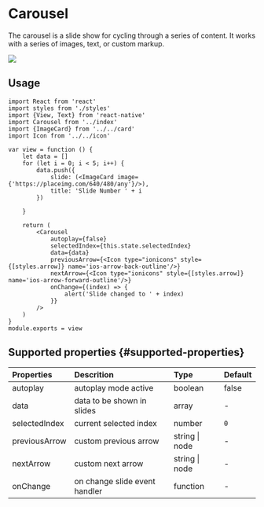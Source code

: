 # Carousel

The carousel is a slide show for cycling through a series of content. It works with a series of images, text, or custom markup.

![](../.gitbook/assets/carousel%20%281%29.gif)

## Usage

```markup
import React from 'react'
import styles from './styles'
import {View, Text} from 'react-native'
import Carousel from '../index'
import {ImageCard} from '../../card'
import Icon from '../../icon'

var view = function () {
    let data = []
    for (let i = 0; i < 5; i++) {
        data.push({
            slide: (<ImageCard image={'https://placeimg.com/640/480/any'}/>),
            title: 'Slide Number ' + i
        })

    }

    return (
        <Carousel
            autoplay={false}
            selectedIndex={this.state.selectedIndex}
            data={data}
            previousArrow={<Icon type="ionicons" style={[styles.arrow]} name='ios-arrow-back-outline'/>}
            nextArrow={<Icon type="ionicons" style={[styles.arrow]} name='ios-arrow-forward-outline'/>}
            onChange={(index) => {
                alert('Slide changed to ' + index)
            }}
        />
    )
}
module.exports = view

```



## Supported properties {#supported-properties}

| Properties | Descrition | Type | Default |
| :--- | :--- | :--- | :--- |
| ​autoplay | ​autoplay mode active | ​boolean | ​false​ |
| ​data | data to be shown in slides | array | - |
| selectedIndex | current selected index | number | `0` |
| previousArrow | custom previous arrow | string \| node | - |
| nextArrow | custom next arrow | string \| node | - |
| onChange | on change slide event handler | function | - |



